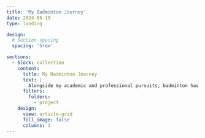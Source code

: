 ```yaml
---
title: 'My Badminton Journey'
date: 2024-05-19
type: landing

design:
  # Section spacing
  spacing: '5rem'

sections:
  - block: collection
    content:
      title: My Badminton Journey
      text: |
        Alongside my academic and professional pursuits, badminton has been one of my greatest passions. I began playing at the age of 17, and this page is a miniature of my badminton journey.
      filters:
        folders:
          - project
    design:
      view: article-grid
      fill_image: false
      columns: 3
---
```


